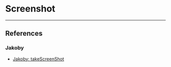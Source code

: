 # Screenshot

---
## References

### Jakoby

- [Jakoby: takeScreenShot](https://github.com/I-Am-Jakoby/PowerShell-for-Hackers/blob/main/VideoNotes/takeScreenShot.md)